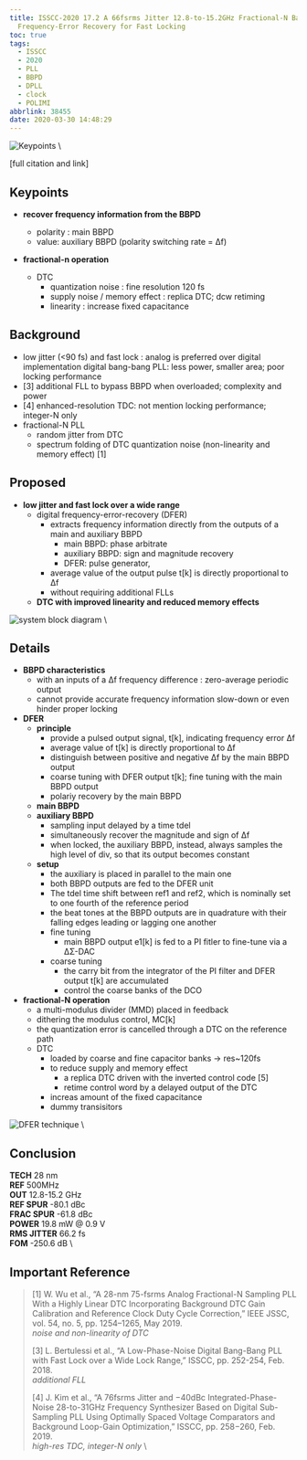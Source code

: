 ```yaml
---
title: ISSCC-2020 17.2 A 66fsrms Jitter 12.8-to-15.2GHz Fractional-N Bang-Bang PLL with Digital
  Frequency-Error Recovery for Fast Locking
toc: true
tags:
  - ISSCC
  - 2020
  - PLL
  - BBPD
  - DPLL
  - clock
  - POLIMI
abbrlink: 38455
date: 2020-03-30 14:48:29
---
```


![Keypoints](https://i.loli.net/2020/03/31/h8uMvLwpY7iPZyJ.png) \

[full citation and link]

## Keypoints

- **recover frequency information from the BBPD**
  - polarity : main BBPD
  - value: auxiliary BBPD (polarity switching rate = Δf)

- **fractional-n operation**
  - DTC
    - quantization noise : fine resolution 120 fs
    - supply noise / memory effect : replica DTC; dcw retiming
    - linearity : increase fixed capacitance

## Background

- low jitter (<90 fs) and fast lock : analog is preferred over digital implementation
digital bang-bang PLL: less power, smaller area; poor locking performance
- [3] additional FLL to bypass BBPD when overloaded; complexity and power
- [4] enhanced-resolution TDC: not mention locking performance; integer-N only
- fractional-N PLL
  - random jitter from DTC
  - spectrum folding of DTC quantization noise (non-linearity and memory effect) [1]

## Proposed

- **low jitter and fast lock over a wide range**
  - digital frequency-error-recovery (DFER)
    - extracts frequency information directly from the outputs of a main and auxiliary BBPD
      - main BBPD: phase arbitrate
      - auxiliary BBPD: sign and magnitude recovery
      - DFER: pulse generator,
    - average value of the output pulse t[k] is directly proportional to Δf
    - without requiring additional FLLs
  - **DTC with improved linearity and reduced memory effects**

![system block diagram](https://i.loli.net/2020/03/31/hPcW2oepqj81URl.png) \

## Details

- **BBPD characteristics**
  - with an inputs of a Δf frequency difference : zero-average periodic output
  - cannot provide accurate frequency information
slow-down or even hinder proper locking
- **DFER**
  - **principle**
    - provide a pulsed output signal, t[k], indicating frequency error Δf
    - average value of t[k] is directly proportional to Δf
    - distinguish between positive and negative Δf by the main BBPD output
    - coarse tuning with DFER output t[k]; fine tuning with the main BBPD output
    - polariy recovery by the main BBPD
  - **main BBPD**
  - **auxiliary BBPD**
    - sampling input delayed by a time tdel
    - simultaneously recover the magnitude and sign of Δf
    - when locked, the auxiliary BBPD, instead, always samples the high level of div, so that its output becomes constant
  - **setup**
    - the auxiliary is placed in parallel to the main one
    - both BBPD outputs are fed to the DFER unit
    - The tdel time shift between ref1 and ref2, which is nominally set to one fourth of the reference period
    - the beat tones at the BBPD outputs are in quadrature with their falling edges leading or lagging one another
    - fine tuning
      - main BBPD output e1[k] is fed to a PI fitler to fine-tune via a ΔΣ-DAC
    - coarse tuning
      - the carry bit from the integrator of the PI filter and DFER output t[k] are accumulated
      - control the coarse banks of the DCO
- **fractional-N operation**
  - a multi-modulus divider (MMD) placed in feedback
  - dithering the modulus control, MC[k]
  - the quantization error is cancelled through a DTC on the reference path
  - DTC
    - loaded by coarse and fine capacitor banks -> res~120fs
    - to reduce supply and memory effect
      - a replica DTC driven with the inverted control code [5]
      - retime control word by a delayed output of the DTC
    - increas amount of the fixed capacitance
    - dummy transisitors

![DFER technique](https://i.loli.net/2020/03/31/v2okrJdY1gKjFBD.png) \

## Conclusion

**TECH** 28 nm \
**REF** 500MHz \
**OUT** 12.8-15.2 GHz \
**REF SPUR** -80.1 dBc \
**FRAC SPUR** -61.8 dBc \
**POWER** 19.8 mW @ 0.9 V \
**RMS JITTER** 66.2 fs \
**FOM** -250.6 dB \

## Important Reference

> [1] W. Wu et al., “A 28-nm 75-fsrms Analog Fractional-N Sampling PLL With a Highly Linear DTC Incorporating Background DTC Gain Calibration and Reference Clock Duty Cycle Correction,” IEEE JSSC, vol. 54, no. 5, pp. 1254–1265, May 2019. \
*noise and non-linearity of DTC*
>
> [3] L. Bertulessi et al., “A Low-Phase-Noise Digital Bang-Bang PLL with Fast Lock over a Wide Lock Range,” ISSCC, pp. 252-254, Feb. 2018. \
*additional FLL*
>
> [4] J. Kim et al., “A 76fsrms Jitter and −40dBc Integrated-Phase-Noise 28-to-31GHz Frequency Synthesizer Based on Digital Sub-Sampling PLL Using Optimally Spaced Voltage Comparators and Background Loop-Gain Optimization,” ISSCC, pp. 258−260, Feb. 2019. \
*high-res TDC, integer-N only* \
